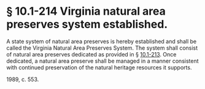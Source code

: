 # § 10.1-214 Virginia natural area preserves system established.

<p>A state system of natural area preserves is hereby established and shall be called the Virginia Natural Area Preserves System. The system shall consist of natural area preserves dedicated as provided in § <a href='http://law.lis.virginia.gov/vacode/10.1-213/'>10.1-213</a>. Once dedicated, a natural area preserve shall be managed in a manner consistent with continued preservation of the natural heritage resources it supports.</p><p>1989, c. 553.</p>